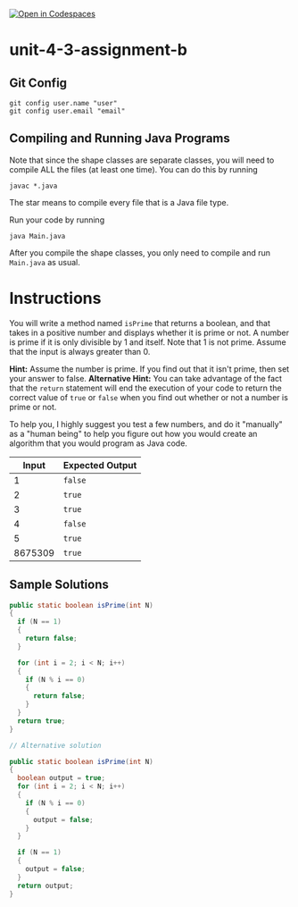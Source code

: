 [![Open in Codespaces](https://classroom.github.com/assets/launch-codespace-2972f46106e565e64193e422d61a12cf1da4916b45550586e14ef0a7c637dd04.svg)](https://classroom.github.com/open-in-codespaces?assignment_repo_id=17029634)
# unit-4-3-assignment-b

## Git Config
```
git config user.name "user"
git config user.email "email"
```

## Compiling and Running Java Programs
Note that since the shape classes are separate classes, you will need to compile ALL the files (at least one time).  You can do this by running
```
javac *.java
```
The star means to compile every file that is a Java file type.

Run your code by running
```
java Main.java
```

After you compile the shape classes, you only need to compile and run `Main.java` as usual.

# Instructions  

You will write a method named `isPrime` that returns a boolean, and that takes in a positive number and displays whether it is prime or not.  A number is prime if it is only divisible by 1 and itself.  Note that 1 is not prime.  Assume that the input is always greater than 0.

**Hint:** Assume the number is prime.  If you find out that it isn't prime, then set your answer to false.
**Alternative Hint:** You can take advantage of the fact that the `return` statement will end the execution of your code to return the correct value of `true` or `false` when you find out whether or not a number is prime or not.

To help you, I highly suggest you test a few numbers, and do it "manually" as a "human being" to help you figure out how you would create an algorithm that you would program as Java code.

| Input | Expected Output |
| --- | ---|
| 1 | `false` |
| 2 | `true` |
| 3 | `true` |
| 4 | `false` |
| 5 | `true` |
| 8675309| `true` |

## Sample Solutions
```java
public static boolean isPrime(int N)
{
  if (N == 1)
  {
    return false;
  }

  for (int i = 2; i < N; i++)
  {
    if (N % i == 0)
    {
      return false;
    }
  }
  return true;
}

// Alternative solution

public static boolean isPrime(int N)
{
  boolean output = true;
  for (int i = 2; i < N; i++)
  {
    if (N % i == 0)
    {
      output = false;
    }
  }

  if (N == 1)
  {
    output = false;
  }
  return output;
}
```
